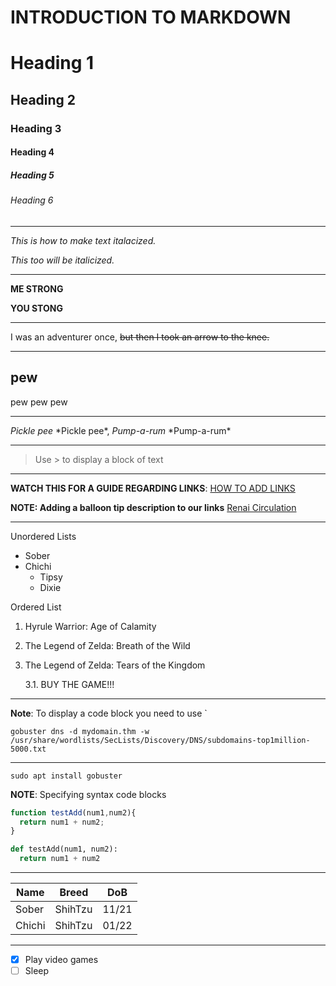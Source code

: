 # INTRODUCTION TO MARKDOWN

<!-- HEADINGS  -->

# Heading 1
## Heading 2
### Heading 3
#### Heading 4
##### Heading 5
###### Heading 6

---

<!--  Italics -->

_This is how to make text italacized._

*This too will be italicized.*

---

<!--  Strong  -->

**ME STRONG**

__YOU STONG__

---

<!--  Strike through  -->

I was an adventurer once, ~~but then I took an arrow to the knee.~~

---

<!--  Horizontal Rule --->
pew 
---
pew pew pew 
___

<!--  Escape Character Rule with Backslash  -->
*Pickle pee* \*Pickle pee*, *Pump-a-rum* \*Pump-a-rum*

--- 

<!--  Blockquote Rule -->
> Use \> to display a block of text

---
<!--  Links  -->

**WATCH THIS FOR A GUIDE REGARDING LINKS**:
[HOW TO ADD LINKS](https://www.youtube.com/watch?v=9czg4DSaRTM&list=PLHztOObXYCYGL2DNt5yVzeTyyyohG50tv&index=9)

__NOTE: Adding a balloon tip description to our links__
[Renai Circulation](https://www.youtube.com/watch?v=RQmEERvqq70/ "Everybody's Circulation")

---

<!--  Unordered Lists -->

Unordered Lists
* Sober
* Chichi
  * Tipsy
  * Dixie

<!--  Ordered Lists -->

Ordered List
1. Hyrule Warrior: Age of Calamity
2. The Legend of Zelda: Breath of the Wild
3. The Legend of Zelda: Tears of the Kingdom

    3.1. BUY THE GAME!!!

---

<!-- Code Block -->

**Note**: To display a code block you need to use \`

`gobuster dns -d mydomain.thm -w /usr/share/wordlists/SecLists/Discovery/DNS/subdomains-top1million-5000.txt`

---

<!-- GitHub Flavor Set of Code Block -->

```install gobuster
sudo apt install gobuster
```

**NOTE**: Specifying syntax code blocks

```javascript
function testAdd(num1,num2){
  return num1 + num2;
}
```

```python
def testAdd(num1, num2):
  return num1 + num2
```

---

<!-- Table Rules -->
|  Name  |  Breed  |  DoB  |
|--------|---------|-------|
| Sober  | ShihTzu | 11/21 |
| Chichi | ShihTzu | 01/22 |

---

<!-- Task Lists -->
* [x] Play video games
* [ ] Sleep
